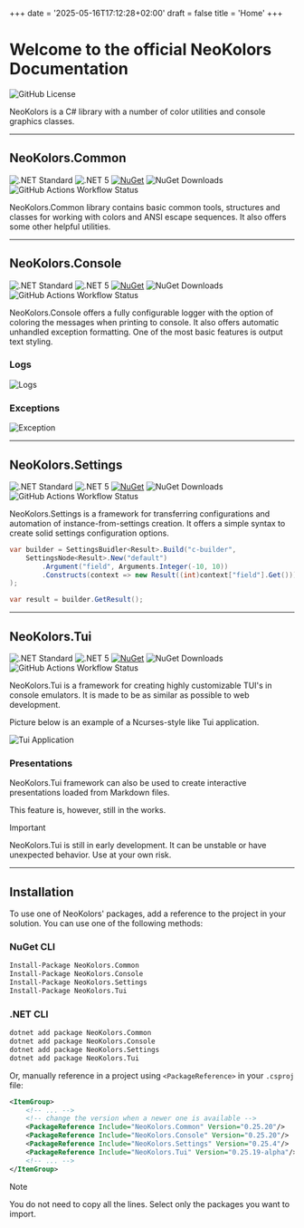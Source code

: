 +++
date = '2025-05-16T17:12:28+02:00'
draft = false
title = 'Home'
+++

# Welcome to the official NeoKolors Documentation

![GitHub License](https://img.shields.io/github/license/KryKomDev/NeoKolors?style=for-the-badge&labelColor=%236c7086&color=%23fab387)

NeoKolors is a C# library with a number of color utilities and console graphics classes.

---

## NeoKolors.Common

![.NET Standard](https://img.shields.io/badge/.NET-Standard2.0-89b4fa?style=for-the-badge&labelColor=6c7086)
![.NET 5](https://img.shields.io/badge/.NET-5.0-cba6f7?style=for-the-badge&labelColor=6c7086)
[![NuGet](https://img.shields.io/nuget/v/NeoKolors.Common?color=f5c2e7&style=for-the-badge&labelColor=6c7086)](https://www.nuget.org/packages/NeoKolors.Common)
![NuGet Downloads](https://img.shields.io/nuget/dt/NeoKolors.Common?color=a6e3a1&style=for-the-badge&labelColor=6c7086)
![GitHub Actions Workflow Status](https://img.shields.io/github/actions/workflow/status/KryKomDev/NeoKolors/build-common.yml?style=for-the-badge&labelColor=%236c7086&color=%23f9e2af)

NeoKolors.Common library contains basic common tools, structures and classes
for working with colors and ANSI escape sequences. It also offers some other
helpful utilities.

---

## NeoKolors.Console

![.NET Standard](https://img.shields.io/badge/.NET-Standard2.0-89b4fa?style=for-the-badge&labelColor=6c7086)
![.NET 5](https://img.shields.io/badge/.NET-5.0-cba6f7?style=for-the-badge&labelColor=6c7086)
[![NuGet](https://img.shields.io/nuget/v/NeoKolors.Console?color=f5c2e7&style=for-the-badge&labelColor=6c7086)](https://www.nuget.org/packages/NeoKolors.Common)
![NuGet Downloads](https://img.shields.io/nuget/dt/NeoKolors.Console?color=a6e3a1&style=for-the-badge&labelColor=6c7086)
![GitHub Actions Workflow Status](https://img.shields.io/github/actions/workflow/status/KryKomDev/NeoKolors/build-console.yml?style=for-the-badge&labelColor=%236c7086&color=%23f9e2af)

NeoKolors.Console offers a fully configurable logger with the option of 
coloring the messages when printing to console. It also offers automatic 
unhandled exception formatting. One of the most basic features is output text styling.

### Logs
![Logs](images/logs.png)

### Exceptions
![Exception](images/exception.png)

---

## NeoKolors.Settings

![.NET Standard](https://img.shields.io/badge/.NET-Standard2.0-89b4fa?style=for-the-badge&labelColor=6c7086)
![.NET 5](https://img.shields.io/badge/.NET-5.0-cba6f7?style=for-the-badge&labelColor=6c7086)
[![NuGet](https://img.shields.io/nuget/v/NeoKolors.Settings?color=f5c2e7&style=for-the-badge&labelColor=6c7086)](https://www.nuget.org/packages/NeoKolors.Common)
![NuGet Downloads](https://img.shields.io/nuget/dt/NeoKolors.Settings?color=a6e3a1&style=for-the-badge&labelColor=6c7086)
![GitHub Actions Workflow Status](https://img.shields.io/github/actions/workflow/status/KryKomDev/NeoKolors/build-settings.yml?style=for-the-badge&labelColor=%236c7086&color=%23f9e2af)

NeoKolors.Settings is a framework for transferring configurations and automation
of instance-from-settings creation.
It offers a simple syntax to create solid settings configuration options.

```c# 
var builder = SettingsBuidler<Result>.Build("c-builder",
    SettingsNode<Result>.New("default")
        .Argument("field", Arguments.Integer(-10, 10))
        .Constructs(context => new Result((int)context["field"].Get()))
);

var result = builder.GetResult();
```

---

## NeoKolors.Tui

![.NET Standard](https://img.shields.io/badge/.NET-Standard2.1-89b4fa?style=for-the-badge&labelColor=6c7086)
![.NET 5](https://img.shields.io/badge/.NET-5.0-cba6f7?style=for-the-badge&labelColor=6c7086)
[![NuGet](https://img.shields.io/nuget/v/NeoKolors.Tui?color=f5c2e7&style=for-the-badge&labelColor=6c7086)](https://www.nuget.org/packages/NeoKolors.Common)
![NuGet Downloads](https://img.shields.io/nuget/dt/NeoKolors.Tui?color=a6e3a1&style=for-the-badge&labelColor=6c7086)
![GitHub Actions Workflow Status](https://img.shields.io/github/actions/workflow/status/KryKomDev/NeoKolors/build-tui.yml?style=for-the-badge&labelColor=%236c7086&color=%23f9e2af)

NeoKolors.Tui is a framework for creating highly customizable TUI's in console emulators.
It is made to be as similar as possible to web development. 

Picture below is an example of a Ncurses-style like Tui application.

![Tui Application](images/tui.png)

### Presentations

NeoKolors.Tui framework can also be used to create interactive presentations loaded
from Markdown files.

This feature is, however, still in the works.

> [!IMPORTANT]
> NeoKolors.Tui is still in early development. It can be unstable or have unexpected
> behavior. Use at your own risk.

---

## Installation

To use one of NeoKolors' packages, add a reference to the project in your solution.
You can use one of the following methods:

### NuGet CLI

```bash {{ copy = true }}
Install-Package NeoKolors.Common
Install-Package NeoKolors.Console
Install-Package NeoKolors.Settings
Install-Package NeoKolors.Tui
```

### .NET CLI

```bash
dotnet add package NeoKolors.Common
dotnet add package NeoKolors.Console
dotnet add package NeoKolors.Settings
dotnet add package NeoKolors.Tui
```

Or, manually reference in a project using `<PackageReference>` in your `.csproj` file:

``` xml
<ItemGroup>
    <!-- ... -->
    <!-- change the version when a newer one is available -->
    <PackageReference Include="NeoKolors.Common" Version="0.25.20"/>
    <PackageReference Include="NeoKolors.Console" Version="0.25.20"/>
    <PackageReference Include="NeoKolors.Settings" Version="0.25.4"/>
    <PackageReference Include="NeoKolors.Tui" Version="0.25.19-alpha"/>
    <!-- ... -->
</ItemGroup>
```

> [!NOTE]
> You do not need to copy all the lines. Select only the packages you want to import.
